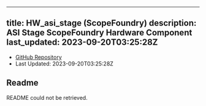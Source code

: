 
---
title: HW_asi_stage (ScopeFoundry)
description: ASI Stage ScopeFoundry Hardware Component
last_updated: 2023-09-20T03:25:28Z
---
- [GitHub Repository](https://github.com/ScopeFoundry/HW_asi_stage)
- Last Updated: 2023-09-20T03:25:28Z
## Readme
README could not be retrieved.
